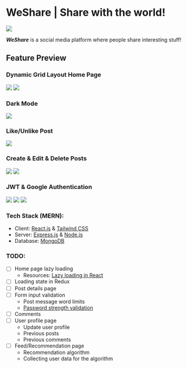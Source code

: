 # WeShare | Share with the world!

![](https://i.imgur.com/aIHLyA5.png)

**_WeShare_** is a social media platform where people share interesting stuff!

## Feature Preview

### Dynamic Grid Layout Home Page

![](https://i.imgur.com/QqMLUdV.png)
![](https://i.imgur.com/BA8QjZz.png)

### Dark Mode

![](https://i.imgur.com/8pYdA7l.png)

### Like/Unlike Post

![](https://i.imgur.com/ARbsJm1.jpg)

### Create & Edit & Delete Posts

![](https://i.imgur.com/g6PmOR3.png)
![](https://i.imgur.com/6PSn6mh.png)

### JWT & Google Authentication

![](https://i.imgur.com/sFFiCbe.png)
![](https://i.imgur.com/qAyufbE.png)
![](https://i.imgur.com/cqS9xGC.png)

### Tech Stack (MERN):

- Client: [React.js](https://reactjs.org/) &amp; [Tailwind CSS](https://tailwindcss.com/)
- Server: [Express.js](https://expressjs.com/) &amp; [Node.js](https://nodejs.org/)
- Database: [MongoDB](https://www.mongodb.com/)

### TODO:

- [ ] Home page lazy loading
  - Resources: [Lazy loading in React](https://www.loginradius.com/blog/engineering/lazy-loading-in-react/)
- [ ] Loading state in Redux
- [ ] Post details page
- [ ] Form input validation
  - Post message word limits
  - [Password strength validation](https://www.computerworld.com/article/2833081/how-to-validate-password-strength-using-a-regular-expression.html)
- [ ] Comments
- [ ] User profile page
  - Update user profile
  - Previous posts
  - Previous comments
- [ ] Feed/Recommendation page
  - Recommendation algorithm
  - Collecting user data for the algorithm
